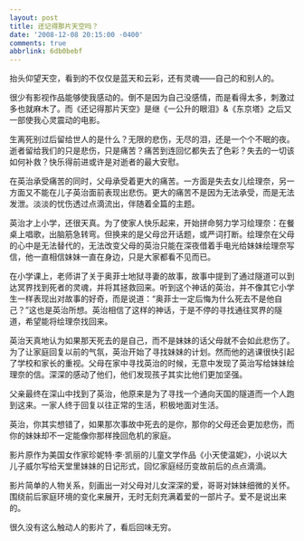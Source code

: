 ```yaml
---
layout: post
title: 还记得那片天空吗？
date: '2008-12-08 20:15:00 -0400'
comments: true
abbrlink: 6db0bebf
---
```

抬头仰望天空，看到的不仅仅是蓝天和云彩，还有灵魂——自己的和别人的。

很少有影视作品能够使我感动的。倒不是因为自己没感情，而是看得太多，刺激过多也就麻木了。而《还记得那片天空》是继《一公升的眼泪》&《东京塔》之后又一部使我心灵震动的电影。

生离死别过后留给世人的是什么？无限的悲伤，无尽的泪，还是一个个不眠的夜。逝者留给我们的只是悲伤，只是痛苦？痛苦到连回忆都失去了色彩？失去的一切该如何补救？快乐得前进或许是对逝者的最大安慰。

在英治承受痛苦的同时，父母承受着更大的痛苦。一方面是失去女儿绘理奈，另一方面又不能在儿子英治面前表现出悲伤。更大的痛苦不是因为无法承受，而是无法发泄。淡淡的忧伤透过点滴流出，伴随着全篇的主题。

英治才上小学，还很天真。为了使家人快乐起来，开始拼命努力学习绘理奈：在餐桌上唱歌，出脑筋急转弯。但换来的是父母岔开话题，或严词打断。绘理奈在父母的心中是无法替代的，无法改变父母的英治只能在深夜借着手电光给妹妹绘理奈写信，他一直相信妹妹一直在身边，只是大家都看不见而已。

在小学课上，老师讲了关于奥菲士地狱寻妻的故事，故事中提到了通过隧道可以到达冥界找到死者的灵魂，并将其拯救回来。听到这个神话的英治，并不像其它小学生一样表现出对故事的好奇，而是说道：“奥菲士一定后悔为什么死去不是他自己？”这也是英治所想。英治相信了这样的神话，于是不停的寻找通往冥界的隧道，希望能将绘理奈找回来。

英治天真地认为如果那天死去的是自己，而不是妹妹的话父母就不会如此悲伤了。为了让家庭回复以前的气氛，英治开始了寻找妹妹的计划。然而他的逃课很快引起了学校和家长的重视。父母在家中寻找英治的时候，无意中发现了英治写给妹妹绘理奈的信。深深的感动了他们，他们发现孩子其实比他们更加坚强。

父亲最终在深山中找到了英治，他原来是为了寻找一个通向天国的隧道而一个人跑到这来。一家人终于回复以往正常的生活，积极地面对生活。

英治，你其实想错了，如果那次事故中死去的是你，那你的父母还会更加悲伤，而你的妹妹却不一定能像你那样挽回危机的家庭。

影片原作为美国女作家珍妮特·李·凯丽的儿童文学作品《小天使温妮》，小说以大儿子威尔写给天堂里妹妹的日记形式，回忆家庭经历变故前后的点点滴滴。

影片简单的人物关系，刻画出一对父母对儿女深深的爱，哥哥对妹妹细微的关怀。围绕前后家庭环境的变化来展开，无时无刻充满着爱的一部片子。爱不是说出来的。

很久没有这么触动人的影片了，看后回味无穷。
